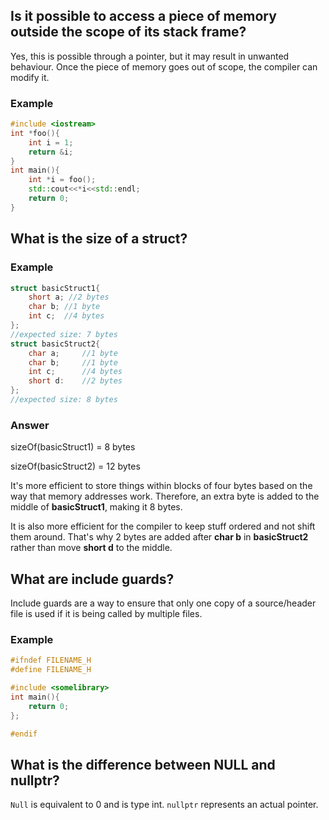 
##  Is it possible to access a piece of memory outside the scope of its stack frame?

Yes, this is possible through a pointer, but it may result in unwanted behaviour. Once the piece of memory goes out of scope, the compiler can modify it.

### Example
```Cpp
#include <iostream>
int *foo(){
    int i = 1;
    return &i;
}
int main(){
    int *i = foo();
    std::cout<<*i<<std::endl;
    return 0;
}
```

## What is the size of a struct?

### Example
```c
struct basicStruct1{
    short a; //2 bytes
    char b; //1 byte
    int c;  //4 bytes
};
//expected size: 7 bytes
struct basicStruct2{
    char a;     //1 byte
    char b;     //1 byte
    int c;      //4 bytes
    short d:    //2 bytes
};
//expected size: 8 bytes
```
### Answer
sizeOf(basicStruct1) = 8 bytes

sizeOf(basicStruct2) = 12 bytes

It's more efficient to store things within blocks of four bytes based on the way that memory addresses work. Therefore, an extra byte is added to the middle of **basicStruct1**, making it 8 bytes.

It is also more efficient for the compiler to keep stuff ordered and not shift them around. That's why 2 bytes are added after **char b** in **basicStruct2** rather than move **short d** to the middle.

## What are include guards?

Include guards are a way to ensure that only one copy of a source/header file is used if it is being called by multiple files.

### Example
```cpp
#ifndef FILENAME_H
#define FILENAME_H

#include <somelibrary>
int main(){
    return 0;
};

#endif
```

## What is the difference between NULL and nullptr?

`Null` is equivalent to 0 and is type int. `nullptr` represents an actual pointer.


